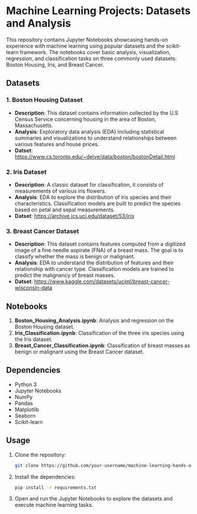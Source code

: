 # Machine Learning Projects: Datasets and Analysis

This repository contains Jupyter Notebooks showcasing hands-on experience with machine learning using popular datasets and the scikit-learn framework. The notebooks cover basic analysis, visualization, regression, and classification tasks on three commonly used datasets: Boston Housing, Iris, and Breast Cancer.

## Datasets

### 1. Boston Housing Dataset
- **Description**: This dataset contains information collected by the U.S Census Service concerning housing in the area of Boston, Massachusetts.
- **Analysis**: Exploratory data analysis (EDA) including statistical summaries and visualizations to understand relationships between various features and house prices.
- **Datset**: https://www.cs.toronto.edu/~delve/data/boston/bostonDetail.html

### 2. Iris Dataset
- **Description**: A classic dataset for classification, it consists of measurements of various iris flowers.
- **Analysis**: EDA to explore the distribution of iris species and their characteristics. Classification models are built to predict the species based on petal and sepal measurements.
- **Datset**: https://archive.ics.uci.edu/dataset/53/iris

### 3. Breast Cancer Dataset
- **Description**: This dataset contains features computed from a digitized image of a fine needle aspirate (FNA) of a breast mass. The goal is to classify whether the mass is benign or malignant.
- **Analysis**: EDA to understand the distribution of features and their relationship with cancer type. Classification models are trained to predict the malignancy of breast masses.
- **Datset**: https://www.kaggle.com/datasets/uciml/breast-cancer-wisconsin-data

## Notebooks

1. **Boston_Housing_Analysis.ipynb**: Analysis and regression on the Boston Housing dataset.
2. **Iris_Classification.ipynb**: Classification of the three iris species using the Iris dataset.
3. **Breast_Cancer_Classification.ipynb**: Classification of breast masses as benign or malignant using the Breast Cancer dataset.

## Dependencies

- Python 3
- Jupyter Notebooks
- NumPy
- Pandas
- Matplotlib
- Seaborn
- Scikit-learn

## Usage

1. Clone the repository:

    ```bash
    git clone https://github.com/your-username/machine-learning-hands-on.git
    ```

2. Install the dependencies:

    ```bash
    pip install -r requirements.txt
    ```

3. Open and run the Jupyter Notebooks to explore the datasets and execute machine learning tasks.
